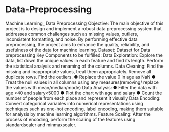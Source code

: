 # Data-Preprocessing
Machine  Learning_ Data Preprocessing
Objective:
The main objective of this project is to design and implement a robust data
preprocessing system that addresses common challenges such as missing values,
outliers, inconsistent formatting, and noise. By performing effective data preprocessing,
the project aims to enhance the quality, reliability, and usefulness of the data for
machine learning.
Dataset: Dataset for Data preprocessing
Key Components to be fulfilled:
Data Exploration: Explore the data, list down the unique values in each feature and find
its length. Perform the statistical analysis and renaming of the columns.
Data Cleaning:
Find the missing and inappropriate values, treat them appropriately. Remove all
duplicate rows. Find the outliers.
● Replace the value 0 in age as NaN
● Treat the null values in all columns using any measures(removing/ replace the
values with mean/median/mode)
Data Analysis:
● Filter the data with age >40 and salary<5000
● Plot the chart with age and salary
● Count the number of people from each place and represent it visually
Data Encoding:
Convert categorical variables into numerical representations using techniques such as
one-hot encoding, label encoding, making them suitable for analysis by machine
learning algorithms.
Feature Scaling:
After the process of encoding, perform the scaling of the features using standardscaler
and minmaxscaler.
